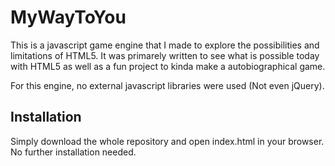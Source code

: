 MyWayToYou
==========

This is a javascript game engine that I made to explore the possibilities and limitations of HTML5.
It  was primarely written to see what is possible today with HTML5 as well as a fun project to kinda make a autobiographical game.

For this engine, no external javascript libraries were used (Not even jQuery).

Installation
------------
Simply download the whole repository and open index.html in your browser. No further installation needed.

